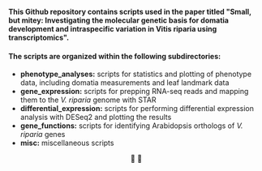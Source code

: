 **This Github repository contains scripts used in the paper titled "Small, but mitey: Investigating the molecular genetic basis for domatia development and intraspecific variation in Vitis riparia using transcriptomics".** 


#### The scripts are organized within the following subdirectories:

* **phenotype_analyses:** scripts for statistics and plotting of phenotype data, including domatia measurements and leaf landmark data
* **gene_expression:** scripts for prepping RNA-seq reads and mapping them to the *V. riparia* genome with STAR
* **differential_expression:** scripts for performing differential expression analysis with DESeq2 and plotting the results
* **gene_functions:** scripts for identifying Arabidopsis orthologs of *V. riparia* genes
* **misc:** miscellaneous scripts


<p align="center">
🍇  🍃
</p>
